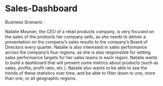 #  Sales-Dashboard

Business Scenario :

Natalie Mounier, the CEO of a retail products company, is very focused on the sales of the products her company sells, as she needs to deliver a presentation on the company’s sales results to the company’s Board of Directors every quarter. Natalie is also interested in sales performance across the company’s four regions, as she is also responsible for setting sales performance targets for her sales teams in each region. Natalie wants to build a dashboard that will present some metrics about products (such as sales, profits, profit ratio, etc.). Natalie also wants to be able to see the trends of these statistics over time, and be able to filter down to one, more than one, or all geographic regions.  

![]()
